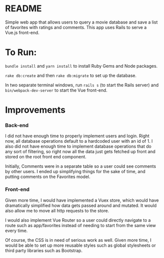 # README

Simple web app that allows users to query a movie database and save a list of favorites with ratings and comments. This app uses Rails to serve a Vue.js front-end.

# To Run:

`bundle install` and `yarn install` to install Ruby Gems and Node packages.

`rake db:create` and then `rake db:migrate` to set up the database.

In two separate terminal windows, run `rails s` (to start the Rails server) and `bin/webpack-dev-server` to start the Vue front-end.

# Improvements

### Back-end

I did not have enough time to properly implement users and login. Right now, all database operations default to a hardcoded user with an id of 1. I also did not have enough time to implement database operations that do any sort of filtering, so right now all the data just gets fetched up front and stored on the root front end component.

Initially, Comments were in a separate table so a user could see comments by other users. I ended up simplifying things for the sake of time, and putting comments on the Favorites model.  

### Front-end

Given more time, I would have implemented a Vuex store, which would have dramatically simplified how data gets passed around and mutated. It would also allow me to move all http requests to the store.

I would also implement Vue Router so a user could directly navigate to a route such as app/favorites instead of needing to start from the same view every time.

Of course, the CSS is in need of serious work as well. Given more time, I would be able to set up more reusable styles such as global stylesheets or third party libraries such as Bootstrap.

